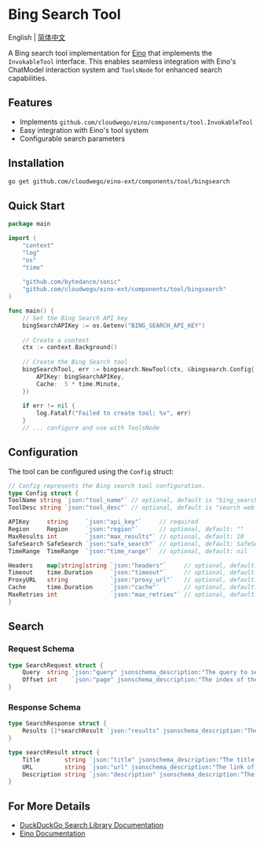 # Bing Search Tool

English | [简体中文](README_zh.md)

A Bing search tool implementation for [Eino](https://github.com/cloudwego/eino) that implements the `InvokableTool` interface. This enables seamless integration with Eino's ChatModel interaction system and `ToolsNode` for enhanced search capabilities.

## Features

- Implements `github.com/cloudwego/eino/components/tool.InvokableTool`
- Easy integration with Eino's tool system
- Configurable search parameters

## Installation

```bash
go get github.com/cloudwego/eino-ext/components/tool/bingsearch
```

## Quick Start

```go
package main

import (
	"context"
	"log"
	"os"
	"time"
	
	"github.com/bytedance/sonic"
	"github.com/cloudwego/eino-ext/components/tool/bingsearch"
)

func main() {
	// Set the Bing Search API key
	bingSearchAPIKey := os.Getenv("BING_SEARCH_API_KEY")
	
	// Create a context
	ctx := context.Background()
	
	// Create the Bing Search tool
	bingSearchTool, err := bingsearch.NewTool(ctx, &bingsearch.Config{
		APIKey: bingSearchAPIKey,
		Cache:  5 * time.Minute,
	})
	
	if err != nil {
		log.Fatalf("Failed to create tool: %v", err)
	}
	// ... configure and use with ToolsNode
```

## Configuration

The tool can be configured using the `Config` struct:

```go
// Config represents the Bing search tool configuration.
type Config struct {
ToolName string `json:"tool_name"` // optional, default is "bing_search"
ToolDesc string `json:"tool_desc"` // optional, default is "search web for information by bing"

APIKey     string     `json:"api_key"`     // required
Region     Region     `json:"region"`      // optional, default: ""
MaxResults int        `json:"max_results"` // optional, default: 10
SafeSearch SafeSearch `json:"safe_search"` // optional, default: SafeSearchModerate
TimeRange  TimeRange  `json:"time_range"`  // optional, default: nil

Headers    map[string]string `json:"headers"`     // optional, default: map[string]string{}
Timeout    time.Duration     `json:"timeout"`     // optional, default: 30 * time.Second
ProxyURL   string            `json:"proxy_url"`   // optional, default: ""
Cache      time.Duration     `json:"cache"`       // optional, default: 0 (disabled)
MaxRetries int               `json:"max_retries"` // optional, default: 3
}
```

## Search

### Request Schema
```go
type SearchRequest struct {
    Query  string `json:"query" jsonschema_description:"The query to search the web for"`
    Offset int    `json:"page" jsonschema_description:"The index of the first result to return, default is 0"`
}
```

### Response Schema
```go
type SearchResponse struct {
    Results []*searchResult `json:"results" jsonschema_description:"The results of the search"`
}

type searchResult struct {
    Title       string `json:"title" jsonschema_description:"The title of the search result"`
    URL         string `json:"url" jsonschema_description:"The link of the search result"`
    Description string `json:"description" jsonschema_description:"The description of the search result"`
}
```

## For More Details

- [DuckDuckGo Search Library Documentation](ddgsearch/README.md)
- [Eino Documentation](https://github.com/cloudwego/eino)
